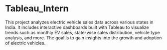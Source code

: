 # Tableau_Intern
This project analyzes electric vehicle sales data across various states in India. It includes interactive dashboards built with Tableau to visualize trends such as monthly EV sales, state-wise sales distribution, vehicle type analysis, and more. The goal is to gain insights into the growth and adoption of electric vehicles.
